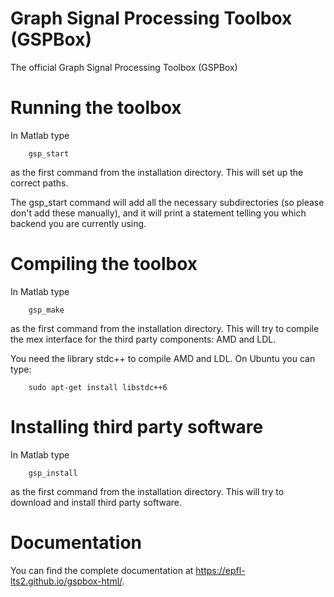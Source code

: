 Graph Signal Processing Toolbox (GSPBox)
======

The official Graph Signal Processing Toolbox (GSPBox)

Running the toolbox
==

In Matlab type

        gsp_start
        
as the first command from the installation directory. This will set up the correct paths.

The gsp_start command will add all the necessary subdirectories (so
please don't add these manually), and it will print a statement
telling you which backend you are currently using.

Compiling the toolbox
===

In Matlab type

        gsp_make
        
as the first command from the installation directory. This will try to compile the mex interface for 
the third party components: AMD and LDL. 

You need the library stdc++ to compile AMD and LDL. On Ubuntu you can type:

        sudo apt-get install libstdc++6


Installing third party software
====

In Matlab type 

        gsp_install

as the first command from the installation directory. This will try to download and install third party 
software.


Documentation
===

You can find the complete documentation at https://epfl-lts2.github.io/gspbox-html/.
